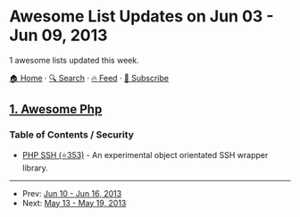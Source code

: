 # Awesome List Updates on Jun 03 - Jun 09, 2013

1 awesome lists updated this week.

[🏠 Home](/README.md) · [🔍 Search](https://test.trackawesomelist.com/search/) · [🔥 Feed](https://test.trackawesomelist.com/week/feed.xml) · [📮 Subscribe](https://trackawesomelist.us17.list-manage.com/subscribe?u=d2f0117aa829c83a63ec63c2f&id=36a103854c)



## [1. Awesome Php](/content/ziadoz/awesome-php/week/README.md)

### Table of Contents / Security

*   [PHP SSH (⭐353)](https://github.com/Herzult/php-ssh) - An experimental object orientated SSH wrapper library.

---

- Prev: [Jun 10 - Jun 16, 2013](/content/2013/23/README.md)
- Next: [May 13 - May 19, 2013](/content/2013/19/README.md)